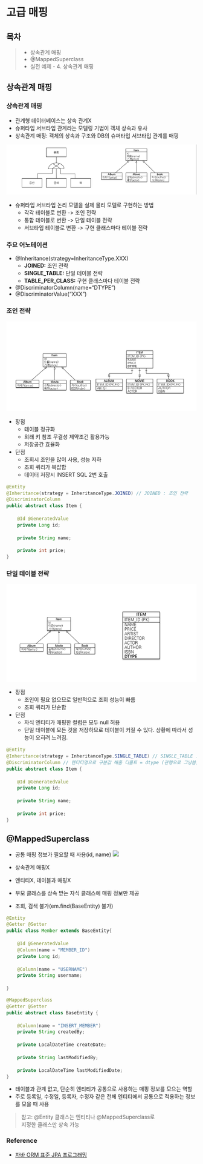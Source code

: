# 고급 매핑

## 목차

> - 상속관계 매핑
> - @MappedSuperclass  
> - 실전 예제 - 4. 상속관계 매핑

## 상속관계 매핑

### 상속관계 매핑

- 관계형 데이터베이스는 상속 관계X
- 슈퍼타입 서브타입 관계라는 모델링 기법이 객체 상속과 유사
- 상속관계 매핑: 객체의 상속과 구조와 DB의 슈퍼타입 서브타입 관계를 매핑

![](https://github.com/dididiri1/jpabook/blob/main/images/07_01.png?raw=true)


- 슈퍼타입 서브타입 논리 모델을 실제 물리 모델로 구현하는 방법
  - 각각 테이블로 변환 -> 조인 전략
  - 통합 테이블로 변환 -> 단일 테이블 전략
  - 서브타입 테이블로 변환 -> 구현 클래스마다 테이블 전략

### 주요 어노테이션

- @Inheritance(strategy=InheritanceType.XXX)
  - **JOINED:** 조인 전략
  - **SINGLE_TABLE:** 단일 테이블 전략
  - **TABLE_PER_CLASS:** 구현 클래스마다 테이블 전략
- @DiscriminatorColumn(name=“DTYPE”)
- @DiscriminatorValue(“XXX”)

### 조인 전략

![](https://github.com/dididiri1/jpabook/blob/main/images/07_02.png?raw=true)

- 장점
  - 테이블 정규화
  - 외래 키 참조 무결성 제약조건 활용가능
  - 저장공간 효율화
- 단점
  - 조회시 조인을 많이 사용, 성능 저하
  - 조회 쿼리가 복잡함
  - 데이터 저장시 INSERT SQL 2번 호출

```java
@Entity
@Inheritance(strategy = InheritanceType.JOINED) // JOINED : 조인 전략
@DiscriminatorColumn
public abstract class Item {

    @Id @GeneratedValue
    private Long id;

    private String name;

    private int price;
}

```

### 단일 테이블 전략

![](https://github.com/dididiri1/jpabook/blob/main/images/07_03.png?raw=true)

- 장점
  - 조인이 필요 없으므로 일반적으로 조회 성능이 빠름
  - 조회 쿼리가 단순함
- 단점
  - 자식 엔티티가 매핑한 컬럼은 모두 null 허용
  - 단일 테이블에 모든 것을 저장하므로 테이블이 커질 수 있다. 상황에 따라서 성능이 오히려 느려짐.

```java
@Entity
@Inheritance(strategy = InheritanceType.SINGLE_TABLE) // SINGLE_TABLE : 단일 테이블 전략
@DiscriminatorColumn // 엔티티명으로 구분값 해줌 디폴트 = dtype (관행으로 그냥씀)
public abstract class Item {

    @Id @GeneratedValue
    private Long id;

    private String name;

    private int price;
}

```

## @MappedSuperclass

- 공통 매핑 정보가 필요할 때 사용(id, name)
![](https://github.com/dididiri1/jpabook/blob/main/images/07_04.png?raw=true)

- 상속관계 매핑X 
- 엔티티X, 테이블과 매핑X
- 부모 클래스를 상속 받는 자식 클래스에 매핑 정보만 제공
- 조회, 검색 불가(em.find(BaseEntity) 불가)

```java
@Entity
@Getter @Setter
public class Member extends BaseEntity{

    @Id @GeneratedValue
    @Column(name = "MEMBER_ID")
    private Long id;

    @Column(name = "USERNAME")
    private String username;
    
}
```

```java
@MappedSuperclass
@Getter @Setter
public abstract class BaseEntity {

    @Column(name = "INSERT_MEMBER")
    private String createdBy;

    private LocalDateTime createDate;

    private String lastModifiedBy;

    private LocalDateTime lastModifiedDate;
}
```

- 테이블과 관계 없고, 단순히 엔티티가 공통으로 사용하는 매핑 정보를 모으는 역할
- 주로 등록일, 수정일, 등록자, 수정자 같은 전체 엔티티에서 공통으로 적용하는 정보를 모을 때 사용

> 참고: @Entity 클래스는 엔티티나 @MappedSuperclass로  
> 지정한 클래스만 상속 가능


### Reference

- [자바 ORM 표준 JPA 프로그래밍](https://www.inflearn.com/course/ORM-JPA-Basic)


